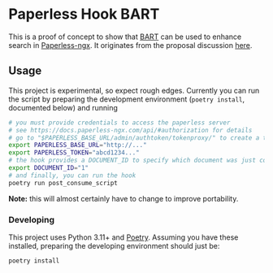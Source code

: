 # Paperless Hook BART

This is a proof of concept to show that [BART](https://huggingface.co/facebook/bart-large) can be used to enhance search in [Paperless-ngx](https://github.com/paperless-ngx/paperless-ngx).
It originates from the proposal discussion [here](https://github.com/paperless-ngx/paperless-ngx/discussions/4059).

## Usage

This project is experimental, so expect rough edges.
Currently you can run the script by preparing the development environment (`poetry install`, documented below) and running

```bash
# you must provide credentials to access the paperless server
# see https://docs.paperless-ngx.com/api/#authorization for details
# go to "$PAPERLESS_BASE_URL/admin/authtoken/tokenproxy/" to create a token
export PAPERLESS_BASE_URL="http://..."
export PAPERLESS_TOKEN="abcd1234..."
# the hook provides a DOCUMENT_ID to specify which document was just consumed
export DOCUMENT_ID="1"
# and finally, you can run the hook
poetry run post_consume_script
```

**Note:** this will almost certainly have to change to improve portability.

### Developing

This project uses Python 3.11+ and [Poetry](https://python-poetry.org/). Assuming you have these installed, preparing the developing environment should just be:

```bash
poetry install
```
